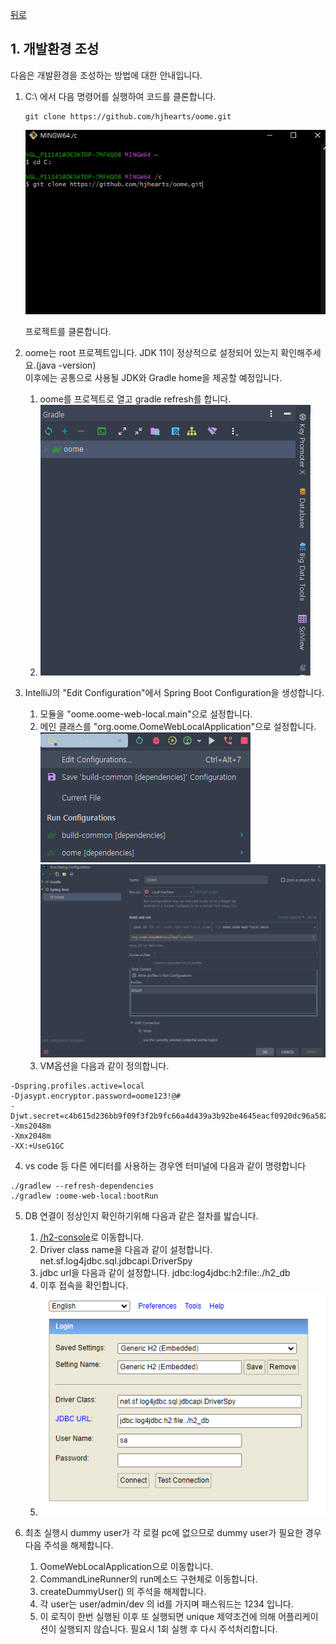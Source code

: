 [뒤로](../README.md)
## 1. 개발환경 조성

다음은 개발환경을 조성하는 방법에 대한 안내입니다.

1. C:\\ 에서 다음 명령어를 실행하여 코드를 클론합니다.
    ```
    git clone https://github.com/hjhearts/oome.git
    ```
   ![Git Bash를 이용](images/main/git-clone.png)
   
   프로젝트를 클론합니다.

2. oome는 root 프로젝트입니다. JDK 11이 정상적으로 설정되어 있는지 확인해주세요.(java -version) \
 이후에는 공통으로 사용될 JDK와 Gradle home을 제공할 예정입니다.
    1. oome를 프로젝트로 열고 gradle refresh를 합니다. 
    2. ![그레이들리프레쉬](images/main/refershgradle.png)
3. IntelliJ의 "Edit Configuration"에서 Spring Boot Configuration을 생성합니다.
    1. 모듈을 "oome.oome-web-local.main"으로 설정합니다.
    2. 메인 클래스를 "org.oome.OomeWebLocalApplication"으로 설정합니다.
       ![실행설정1](images/main/edit-configuration1.png)
       ![실행설정2](images/main/edit-configuration2.png)
   3. VM옵션을 다음과 같이 정의합니다.
```
-Dspring.profiles.active=local
-Djasypt.encryptor.password=oome123!@#
-Djwt.secret=c4b615d236bb9f09f3f2b9fc66a4d439a3b92be4645eacf0920dc96a58247f3141754969d8f0b3de17f8a7f147e8ebe363872a4cda718a00699b0b46b2f86e8
-Xms2048m
-Xmx2048m
-XX:+UseG1GC
```

4. vs code 등 다른 에디터를 사용하는 경우엔 터미널에 다음과 같이 명령합니다
```shell
./gradlew --refresh-dependencies
./gradlew :oome-web-local:bootRun
```

5. DB 연결이 정상인지 확인하기위해 다음과 같은 절차를 밟습니다.
   1. [/h2-console](http://localhost:8080/h2-console)로 이동합니다.
   2. Driver class name을 다음과 같이 설정합니다.  net.sf.log4jdbc.sql.jdbcapi.DriverSpy
   3. jdbc url을 다음과 같이 설정합니다.   jdbc:log4jdbc:h2:file:./h2_db
   4. 이후 접속을 확인합니다.
   5. ![h2login](images/main/h2login.png)
   
6. 최초 실행시 dummy user가 각 로컬 pc에 없으므로 dummy user가 필요한 경우 다음 주석을 해제합니다.
   1. OomeWebLocalApplication으로 이동합니다.
   2. CommandLineRunner의 run메소드 구현체로 이동합니다.
   3. createDummyUser() 의 주석을 해제합니다.
   4. 각 user는 user/admin/dev 의 id를 가지며 패스워드는 1234 입니다.
   5. 이 로직이 한번 실행된 이후 또 실행되면 unique 제약조건에 의해 어플리케이션이 실행되지 않습니다. 필요시 1회 실행 후 다시 주석처리합니다.